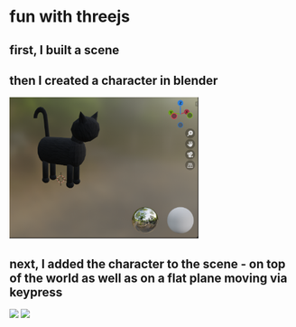 # fun with threejs

## first, I built a scene 

## then I created a character in blender
<img src="https://github.com/nguyenchloet/threejs/blob/master/BlenderBlackCat.png" height=250px>

## next, I added the character to the scene - on top of the world as well as on a flat plane moving via keypress
<img src="https://github.com/nguyenchloet/threejs/blob/master/CatKeyControlsPreview.mov" height=250px>
<img src="https://github.com/nguyenchloet/threejs/blob/master/CatOnWorldPreview.mov" height=250px>
